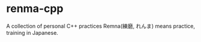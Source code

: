 # renma-cpp
A collection of personal C++ practices 
Remna(練磨, れんま) means practice, training in Japanese.
